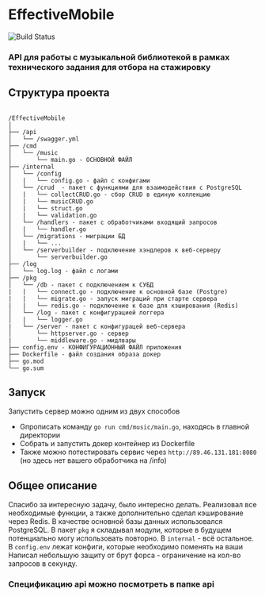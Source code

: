 # EffectiveMobile
 
 ![Build Status](https://github.com/QuickSilver-1/EffectiveMobile/actions/workflows/go.yml/badge.svg)

 <h3>API для работы с музыкальной библиотекой в рамках технического задания для отбора на стажировку</h3>

 <h2>Структура проекта</h2>

<code>
/EffectiveMobile
│
├── /api
│   └── /swagger.yml 
├── /cmd
│   └── /music
│       └── main.go - ОСНОВНОЙ ФАЙЛ
├── /internal
│   └── /config 
│   |   └── config.go - файл с конфигами
│   └── /crud  - пакет с функциями для взаимодействия с PostgreSQL
│   |   └── collectCRUD.go - сбор CRUD в единую коллекцию
│   |   └── musicCRUD.go
│   |   └── struct.go
│   |   └── validation.go
│   └── /handlers - пакет с обработчиками входящий запросов
│   |   └── handler.go
│   └── /migrations - миграции БД
│   |   └── ...
│   └── /serverbuilder - подключение хэндлеров к веб-серверу
│       └── serverbuilder.go
├── /log
│   └── log.log - файл с логами
├── /pkg
│   └── /db - пакет с подключением к СУБД
|   |   └── connect.go - подключение к основной базе (Postgre)
|   |   └── migrate.go - запуск миграций при старте сервера
|   |   └── redis.go - подключение к базе для кэширования (Redis)
│   └── /log - пакет с конфигурацией логгера
│   |   └── logger.go
|   └── /server - пакет с конфигурацей веб-сервера
│       └── httpserver.go - сервер
|       └── middleware.go - мидлвары
├── config.env - КОНФИГУРАЦИОННЫЙ ФАЙЛ приложения
├── Dockerfile - файл создания образа докер
├── go.mod
└── go.sum
</code>

<h2>Запуск</h2>

Запустить сервер можно одним из двух способов
<ul>
<li>Gпрописать команду <code>go run cmd/music/main.go</code>, находясь в главной директории</li>
<li>Собрать и запустить докер контейнер из Dockerfile</li>
<li>Также можно потестировать сервис через <code>http://89.46.131.181:8080</code> (но здесь нет вашего обработчика на /info)</li>
</ul>

<h2>Общее описание</h2>
Спасибо за интересную задачу, было интересно делать. Реализовал все необходимые функции, а также дополнительно сделал кэширование через Redis. В качестве основной базы данных использовался PostgreSQL. В пакет <code>pkg</code> я складывал модули, которые в будущем потенциально могу использовать повторно. В <code>internal</code> - всё остальное. В <code>config.env</code> лежат конфиги, которые необходимо поменять на ваши
Написал небольшую защиту от брут форса - ограничение на кол-во запросов в секунду.
<h3>Спецификацию api можно посмотреть в папке api</h3>
